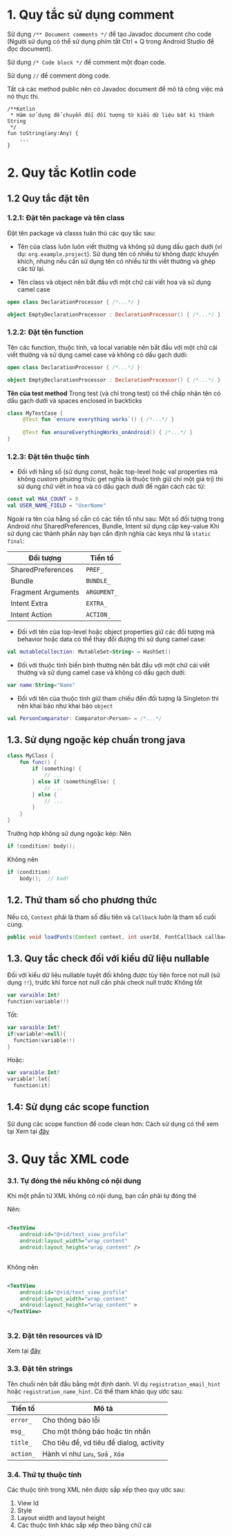 # 1. Quy tắc sử dụng comment
Sử dụng `/** Document comments */` để tạo Javadoc document cho code (Người sử dụng có thể sử dụng phím tắt Ctrl + Q trong Android Studio để đọc document).

Sử dụng `/* Code block */` để comment một đoạn code.

Sử dụng `//` để comment dòng code.

Tất cả các method public nên có Javadoc document để mô tả công việc mà nó thực thi.
```
/**Kotlin
 * Hàm sử dụng để chuyển đổi đối tượng từ kiểu dữ liệu bất kì thành String
 */
fun toString(any:Any) {
    ...
}
```

# 2. Quy tắc Kotlin code
## 1.2 Quy tắc đặt tên
### 1.2.1: Đặt tên package và tên class
Đặt tên package và classs tuân thủ các quy tắc sau:
*  Tên của class luôn luôn viết thường và không sử dụng dấu gạch dưới (ví dụ: `org.example.project`). Sử dụng tên có nhiều từ không được khuyến khích, nhưng nếu cần sử dụng tên có nhiều từ thì viết thường và ghép các từ lại.

* Tên class và object nên bắt đầu với một chữ cái viết hoa và sử dụng camel case
``` kotlin
open class DeclarationProcessor { /*...*/ }

object EmptyDeclarationProcessor : DeclarationProcessor() { /*...*/ }
```

### 1.2.2: Đặt tên function

Tên các function, thuộc tính, và local variable nên bắt đầu với một chữ cái viết thường và sử dụng camel case và không có dấu gạch dưới:
```kotlin
open class DeclarationProcessor { /*...*/ }

object EmptyDeclarationProcessor : DeclarationProcessor() { /*...*/ }
```
**Tên của test method**
Trong test (và chỉ trong test) có thể chấp nhận tên có dấu gạch dưới và spaces enclosed in backticks
```Kotlin
class MyTestCase {
     @Test fun `ensure everything works`() { /*...*/ }
     
     @Test fun ensureEverythingWorks_onAndroid() { /*...*/ }
}
```
### 1.2.3: Đặt tên thuộc tính
- Đối với hằng số (sử dụng const, hoặc top-level hoặc val properties mà không custom phương thức get nghĩa là thuộc tính giữ chỉ một giá trị) thì sử dụng chữ viết in hoa và có dấu gạch dưới để ngăn cách các từ:

```kotlin
const val MAX_COUNT = 8
val USER_NAME_FIELD = "UserName"
```
Ngoài ra tên của hằng số cần có các tiền tố như sau:
Một số đối tượng trong Android như SharedPreferences, Bundle, Intent sử dụng cặp key-value
Khi sử dụng các thành phần này bạn cần định nghĩa các keys như là `static final`:

| Đối tượng            | Tiền tố |
| -----------------  | ----------------- |
| SharedPreferences  | `PREF_`             |
| Bundle             | `BUNDLE_`           | 
| Fragment Arguments | `ARGUMENT_`         |   
| Intent Extra       | `EXTRA_`            |
| Intent Action      | `ACTION_`           |

- Đối với tên của top-level hoặc object properties giữ các đối tượng mà behavior hoặc data có thể thay đổi đượng thì sử dụng camel case:
```Kotlin
val mutableCollection: MutableSet<String> = HashSet()
```

- Đối với thuộc tính biến bình thường nên bắt đầu với một chữ cái viết thường và sử dụng camel case và không có dấu gạch dưới:
```kotlin
var name:String="Name"
```

- Đối với tên của thuộc tính giữ tham chiếu đến đối tượng là Singleton thì nên khai báo như khai báo `object`

```Kotlin
val PersonComparator: Comparator<Person> = /*...*/
```
## 1.3. Sử dụng ngoặc kép chuẩn trong java
```kotlin
class MyClass {
    fun func() {
        if (something) {
            // ...
        } else if (somethingElse) {
            // ...
        } else {
            // ...
        }
    }
}
```

Trường hợp không sử dụng ngoặc kép:
Nên
```kotlin
if (condition) body();
```

Không nên
```kotlin
if (condition)
    body();  // bad!
```
## 1.2. Thứ tham số cho phương thức
Nếu có, `Context` phải là tham số đầu tiên và `Callback` luôn là tham số cuối cùng.

```java
public void loadFonts(Context context, int userId, FontCallback callback);
```

## 1.3. Quy tắc check đối với kiểu dữ liệu nullable
Đối với kiểu dữ liệu nullable tuyệt đối không được tùy tiện force not null (sử dụng `!!`), trước khỉ force not null cần phải check null trước
Không tốt 
```Kotlin
var varaible:Int?
function(variable!!)
```

Tốt:
```Kotlin
var varaible:Int?
if(variable!=null){
  function(variable!!)
}
```
Hoặc:
```Kotlin
var varaible:Int?
variable?.let{
  function(it)
```

## 1.4: Sử dụng các scope function
Sử dụng các scope function để code clean hơn:
Cách sử dụng có thể xem tại Xem tại [đây](https://viblo.asia/p/kotlin-scope-function-let-apply-run-also-with-bWrZnNqwZxw)



# 3. Quy tắc XML code
### 3.1. Tự đóng thẻ nếu không có nội dung
Khi một phần tử XML không có nội dung, bạn cần phải tự đóng thẻ

Nên: 

```xml

<TextView
    android:id="@+id/text_view_profile"
    android:layout_width="wrap_content"
    android:layout_height="wrap_content" />
   
```

Không nên 

```xml

<TextView
    android:id="@+id/text_view_profile"
    android:layout_width="wrap_content"
    android:layout_height="wrap_content" >
</TextView>
   
```

### 3.2. Đặt tên resources và ID
Xem tại [đây](https://github.com/LY-NA/AndroidCodingRules/tree/master/general#1-c%C3%A1ch-%C4%91%E1%BA%B7t-t%C3%AAn-files)

### 3.3. Đặt tên strings
Tên chuối nên bắt đầu bằng một định danh. Ví dụ `registration_email_hint` hoặc `registration_name_hint`. 
Có thể tham khảo quy ước sau:

| Tiền tố             | Mô tả                           |
| -----------------  | --------------------------------------|
| `error_`             | Cho thông báo lỗi                   |
| `msg_`               | Cho một thông báo hoặc tin nhắn         |       
| `title_`             | Cho tiêu đề, vd tiêu đề dialog, activity         | 
| `action_`            | Hành vi như `Lưu`, `Sửa` , `Xóa`  |

### 3.4. Thứ tự thuộc tính
Các thuộc tính trong XML nên được sắp xếp theo quy ước sau:
1. View Id
2. Style
3. Layout width and layout height
4. Các thuộc tính khác sắp xếp theo bảng chữ cái

 
